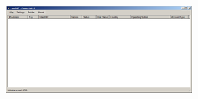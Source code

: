 ![Screenshot](https://raw.githubusercontent.com/Cryakl/Ultimate-RAT-Collection/refs/heads/main/Quasar/Mods/LynxRAT/Screenshot.png)
